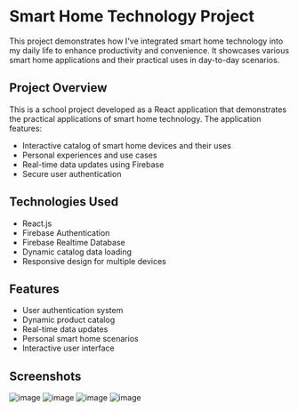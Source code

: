 # Smart Home Technology Project

This project demonstrates how I've integrated smart home technology into my daily life to enhance productivity and convenience. It showcases various smart home applications and their practical uses in day-to-day scenarios.

## Project Overview

This is a school project developed as a React application that demonstrates the practical applications of smart home technology. The application features:

- Interactive catalog of smart home devices and their uses
- Personal experiences and use cases
- Real-time data updates using Firebase
- Secure user authentication

## Technologies Used

- React.js
- Firebase Authentication
- Firebase Realtime Database
- Dynamic catalog data loading
- Responsive design for multiple devices

## Features

- User authentication system
- Dynamic product catalog
- Real-time data updates
- Personal smart home scenarios
- Interactive user interface

## Screenshots 
![image](https://github.com/user-attachments/assets/ad69f96e-f1b9-4bee-ab95-5c1f27299c25)
![image](https://github.com/user-attachments/assets/80332219-9251-4857-b2a6-222c024185e4)
![image](https://github.com/user-attachments/assets/d5cf4f64-33a3-4810-b470-8905ff97a73b)
![image](https://github.com/user-attachments/assets/e3fcca5f-2ec4-4a95-81ad-200f3c6c7b19)
